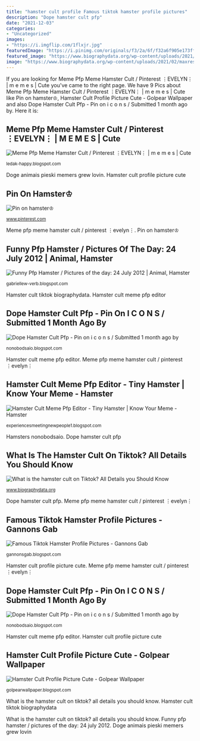 ```yaml
---
title: "hamster cult profile Famous tiktok hamster profile pictures"
description: "Dope hamster cult pfp"
date: "2021-12-03"
categories:
- "Uncategorized"
images:
- "https://i.imgflip.com/1flxjr.jpg"
featuredImage: "https://i.pinimg.com/originals/f3/2a/6f/f32a6f905e173ffebc2d70505210d3d2.jpg"
featured_image: "https://www.biographydata.org/wp-content/uploads/2021/02/maxresdefault-9.jpg"
image: "https://www.biographydata.org/wp-content/uploads/2021/02/maxresdefault-9.jpg"
---
```


If you are looking for Meme Pfp Meme Hamster Cult / Pinterest ⋮EVELYN⋮ | m e m e s | Cute you've came to the right page. We have 9 Pics about Meme Pfp Meme Hamster Cult / Pinterest ⋮EVELYN⋮ | m e m e s | Cute like Pin on hamster♔︎, Hamster Cult Profile Picture Cute - Golpear Wallpaper and also Dope Hamster Cult Pfp - Pin on i c o n s / Submitted 1 month ago by. Here it is:

## Meme Pfp Meme Hamster Cult / Pinterest ⋮EVELYN⋮ | M E M E S | Cute

![Meme Pfp Meme Hamster Cult / Pinterest ⋮EVELYN⋮ | m e m e s | Cute](https://i.kym-cdn.com/entries/icons/facebook/000/034/846/Melting_Chocolate_Gorilla_Banner.jpg "Funny pfp hamster / pictures of the day: 24 july 2012")

<small>ledak-happy.blogspot.com</small>

Doge animais pieski memers grew lovin. Hamster cult profile picture cute

## Pin On Hamster♔︎

![Pin on hamster♔︎](https://i.pinimg.com/736x/c0/cc/38/c0cc3899f811aa3f4cefaf79dca7eea0.jpg "Hamster cult tiktok biographydata")

<small>www.pinterest.com</small>

Meme pfp meme hamster cult / pinterest ⋮evelyn⋮. Pin on hamster♔︎

## Funny Pfp Hamster / Pictures Of The Day: 24 July 2012 | Animal, Hamster

![Funny Pfp Hamster / Pictures of the day: 24 July 2012 | Animal, Hamster](https://i.pinimg.com/originals/f3/2a/6f/f32a6f905e173ffebc2d70505210d3d2.jpg "Doge animais pieski memers grew lovin")

<small>gabriellew-verb.blogspot.com</small>

Hamster cult tiktok biographydata. Hamster cult meme pfp editor

## Dope Hamster Cult Pfp - Pin On I C O N S / Submitted 1 Month Ago By

![Dope Hamster Cult Pfp - Pin on i c o n s / Submitted 1 month ago by](https://i.pinimg.com/originals/0b/70/8a/0b708a7a714e3e556acc64ddac2c587b.jpg "Dope hamster cult pfp")

<small>nonobodsaio.blogspot.com</small>

Hamster cult meme pfp editor. Meme pfp meme hamster cult / pinterest ⋮evelyn⋮

## Hamster Cult Meme Pfp Editor - Tiny Hamster | Know Your Meme - Hamster

![Hamster Cult Meme Pfp Editor - Tiny Hamster | Know Your Meme - Hamster](https://i.imgflip.com/1flxjr.jpg "Pin on hamster♔︎")

<small>experiencesmeetingnewpeople1.blogspot.com</small>

Hamsters nonobodsaio. Dope hamster cult pfp

## What Is The Hamster Cult On Tiktok? All Details You Should Know

![What is the hamster cult on Tiktok? All Details you Should Know](https://www.biographydata.org/wp-content/uploads/2021/02/maxresdefault-9.jpg "Hamster cult tiktok biographydata")

<small>www.biographydata.org</small>

Dope hamster cult pfp. Meme pfp meme hamster cult / pinterest ⋮evelyn⋮

## Famous Tiktok Hamster Profile Pictures - Gannons Gab

![Famous Tiktok Hamster Profile Pictures - Gannons Gab](https://p16-va-tiktok.ibyteimg.com/img/musically-maliva-obj/1665759069443077~c5_720x720.jpeg "Hamsters nonobodsaio")

<small>gannonsgab.blogspot.com</small>

Hamster cult profile picture cute. Meme pfp meme hamster cult / pinterest ⋮evelyn⋮

## Dope Hamster Cult Pfp - Pin On I C O N S / Submitted 1 Month Ago By

![Dope Hamster Cult Pfp - Pin on i c o n s / Submitted 1 month ago by](https://i.ytimg.com/vi/OajwY3g-vJg/maxresdefault.jpg "Hamster cult meme pfp editor")

<small>nonobodsaio.blogspot.com</small>

Hamster cult meme pfp editor. Hamster cult profile picture cute

## Hamster Cult Profile Picture Cute - Golpear Wallpaper

![Hamster Cult Profile Picture Cute - Golpear Wallpaper](https://pbs.twimg.com/profile_images/1365833699661647874/UdfoEMPa_400x400.jpg "Funny pfp hamster / pictures of the day: 24 july 2012")

<small>golpearwallpaper.blogspot.com</small>

What is the hamster cult on tiktok? all details you should know. Hamster cult tiktok biographydata

What is the hamster cult on tiktok? all details you should know. Funny pfp hamster / pictures of the day: 24 july 2012. Doge animais pieski memers grew lovin
